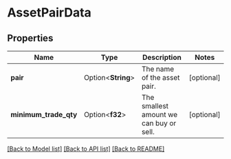 # AssetPairData

## Properties

Name | Type | Description | Notes
------------ | ------------- | ------------- | -------------
**pair** | Option<**String**> | The name of the asset pair. | [optional]
**minimum_trade_qty** | Option<**f32**> | The smallest amount we can buy or sell. | [optional]

[[Back to Model list]](../README.md#documentation-for-models) [[Back to API list]](../README.md#documentation-for-api-endpoints) [[Back to README]](../README.md)


